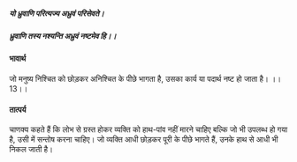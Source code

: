 ##### यो ध्रुवाणि परित्यज्य अध्रुवं परिसेवते।
##### ध्रुवाणि तस्य नश्यन्ति अध्रुवं नष्टमेव हि।।

#### भावार्थ

जो मनुष्य निश्चित को छोड़कर अनिश्चित के पीछे भागता है, उसका कार्य या पदार्थ नष्ट हो जाता है। ।।13।।

#### तात्पर्य

चाणक्य कहते हैं कि लोभ से ग्रस्त होकर व्यक्ति को हाथ-पांव नहीं मारने चाहिए बल्कि जो भी उपलब्ध हो गया है, उसी में सन्तोष करना चाहिए। जो व्यक्ति आधी छोड़कर पूरी के पीछे भागते हैं, उनके हाथ से आधी भी निकल जाती है।